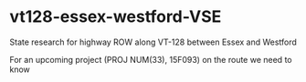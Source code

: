 vt128-essex-westford-VSE
========================

State research for highway ROW along VT-128 between Essex and Westford 


For an upcoming project (PROJ NUM(33), 15F093) on the route we need to know
